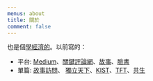 ```yaml
---
menus: about
title: 關於
comment: false
---
```


也是個[學經濟的](https://github.com/TsaiLintung?tab=repositories)。以前寫的：
- 平台: [Medium](https://tsailintung.medium.com/)、[關鍵評論網](https://www.thenewslens.com/author/tsaidondon)、[故事](https://storystudio.tw/member/tsaidondon/articles)、[臉書](https://www.facebook.com/candleinthecave)
- 單篇: [故事訪問](https://storystudio.tw/article/sobooks/people-x-sobooks-tsai-lin-tung)、
[獨立天下](https://opinion.cw.com.tw/blog/profile/52/article/9370)、[KIST](https://www.chengzhiedu.org/blog/kistnewsletter1-kistsmplus-dual-purpose/)、[TFT](https://www.teach4taiwan.org/%E8%B5%B0%E9%80%B2%E7%A4%BE%E5%8D%80%E3%80%8C%E8%A6%8B%E6%A8%B9%E5%8F%88%E8%A6%8B%E6%9E%97%E3%80%8D-%E7%A4%BE%E5%8D%80%E7%87%9F%E9%80%A0%E6%A0%A1%E5%8F%8B%E7%A4%BE%E7%BE%A4%E7%9A%84/)、[共生](https://isbn.ncl.edu.tw/NEW_ISBNNet/main_DisplayRecord_Popup.php?&Pact=view&Pkey=1110122*0110&KeepThis=true&TB_iframe=true&width=780&height=480)